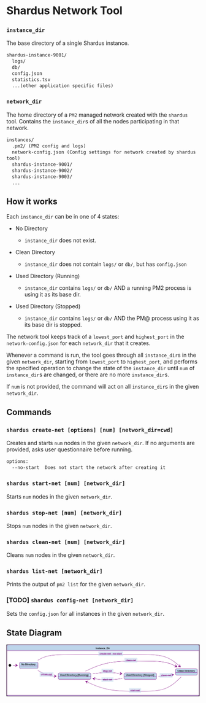 # Shardus Network Tool

### `instance_dir`

The base directory of a single Shardus instance.

```
shardus-instance-9001/
  logs/
  db/
  config.json
  statistics.tsv
  ...(other application specific files)
```

### `network_dir`

The home directory of a `PM2` managed network created with the `shardus` tool.
Contains the `instance_dir`s of all the nodes participating in that network.

```
instances/
  .pm2/ (PM2 config and logs)
  network-config.json (Config settings for network created by shardus tool)
  shardus-instance-9001/
  shardus-instance-9002/
  shardus-instance-9003/
  ...
```

## How it works

Each `instance_dir` can be in one of 4 states:

* No Directory

  * `instance_dir` does not exist.

* Clean Directory

  * `instance_dir` does not contain `logs/` or `db/`, but has `config.json`

* Used Directory (Running)

  * `instance_dir` contains `logs/` or `db/` AND a running PM2 process is using
    it as its base dir.

* Used Directory (Stopped)

  * `instance_dir` contains `logs/` or `db/` AND the PM@ process using it
    as its base dir is stopped.

The network tool keeps track of a `lowest_port` and `highest_port` in the
`network-config.json` for each `network_dir` that it creates.

Whenever a command is run, the tool goes through all `instance_dir`s in the
given `network_dir`, starting from `lowest_port` to `highest_port`, and performs
the specified operation to change the state of the `instance_dir` until
`num` of `instance_dir`s are changed, or there are no more `instance_dir`s.

If `num` is not provided, the command will act on all `instance_dir`s
in the given `network_dir`.

## Commands

### `shardus create-net [options] [num] [network_dir=cwd]`

Creates and starts `num` nodes in the given `network_dir`.
If no arguments are provided, asks user questionnaire before running.

```
options:
  --no-start  Does not start the network after creating it
```

### `shardus start-net [num] [network_dir]`

Starts `num` nodes in the given `network_dir`.

### `shardus stop-net [num] [network_dir]`

Stops `num` nodes in the given `network_dir`.

### `shardus clean-net [num] [network_dir]`

Cleans `num` nodes in the given `network_dir`.

### `shardus list-net [network_dir]`

Prints the output of `pm2 list` for the given `network_dir`.

### [TODO] `shardus config-net [network_dir]`

Sets the `config.json` for all instances in the given `network_dir`.

## State Diagram

![instance_dir State Diagram](instance-state-diagram.png "instance_dir State Diagram")

